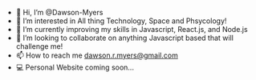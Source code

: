 - 👋 Hi, I’m @Dawson-Myers
- 👀 I’m interested in All thing Technology, Space and Phsycology!
- 🌱 I’m currently improving my skills in Javascript, React.js, and Node.js
- 💞️ I’m looking to collaborate on anything Javascript based that will challenge me!
- 📫 How to reach me dawson.r.myers@gmail.com
- 💻 Personal Website coming soon...
